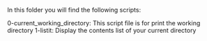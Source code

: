 In this folder you will find the following scripts:

0-current_working_directory: This script file is for print the working directory
1-listit: Display the contents list of your current directory